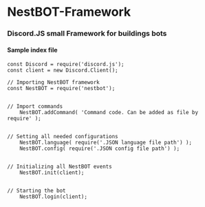 # NestBOT-Framework
### Discord.JS small Framework for buildings bots



#### Sample index file
```
const Discord = require('discord.js');
const client = new Discord.Client();

// Importing NestBOT framework
const NestBOT = require('nestbot');


// Import commands
    NestBOT.addCommand( 'Command code. Can be added as file by require' );


// Setting all needed configurations
    NestBOT.language( require('.JSON language file path') );
    NestBOT.config( require('.JSON config file path') );


// Initializing all NestBOT events
    NestBOT.init(client);


// Starting the bot
    NestBOT.login(client);
```


